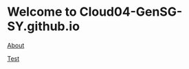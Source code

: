 # Welcome to Cloud04-GenSG-SY.github.io

[About](Cloud04-GenSG-SY.github.io/about)

[Test](Cloud04-GenSG-SY.github.io/test)


